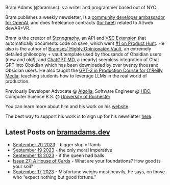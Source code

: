 Bram Adams (@bramses) is a writer and programmer based out of NYC. 

Bram publishes a weekly newsletter, is a [community developer ambassador for OpenAI](https://platform.openai.com/ambassadors), and does freeleance contracts ([for hire!](https://www.bramadams.dev/consulting/)) related to AI/web dev/AR+VR. 

Bram is the creator of [Stenography](https://stenography.dev), an API and [VSC Extension](https://marketplace.visualstudio.com/items?itemName=Stenography.stenography) that automatically documents code on save, which went [#1 on Product Hunt](https://www.producthunt.com/products/stenography#stenography). He also is the author of [Bramses' Highly Opinionated Vault](https://github.com/bramses/bramses-highly-opinionated-vault-2023), an extremely detailed philosophy + vault template used by thousands of Obsidian users (new and old!), and [ChatGPT MD](https://github.com/bramses/chatgpt-md), a (nearly) seemless integration of Chat GPT into Obsidian which has been downloaded by over twenty thousand Obsidian users. He also taught the [GPT-3 in Production Course for O'Reilly Media](https://www.oreilly.com/live-events/gpt-3-in-production/0636920065944/0636920071443/), teaching students how to leverage LLMs in the real world of production.

Previously Developer Advocate @ [Algolia](https://www.algolia.com/), Software Engineer @ [HBO](https://www.hbo.com/), Computer Science B.S. @ [University of Rochester](https://rochester.edu/)

You can learn more about him and his work on his [website](https://www.bramadams.dev/about/). 

The best way to support his work is to sign up for his newsletter [here](https://www.bramadams.dev/#/portal/).


## Latest Posts on [bramadams.dev](https://www.bramadams.dev/)

<!--START_SECTION:feed-->
* [September 20 2023](https:&#x2F;&#x2F;www.bramadams.dev&#x2F;september-20-2023&#x2F;) - bigger slop of lamb
* [September 19 2023](https:&#x2F;&#x2F;www.bramadams.dev&#x2F;september-19-2023&#x2F;) - the only moral imperative
* [September 18 2023](https:&#x2F;&#x2F;www.bramadams.dev&#x2F;september-18-2023&#x2F;) - if the queen had balls
* [Issue 27: A House of Cards](https:&#x2F;&#x2F;www.bramadams.dev&#x2F;202309172307&#x2F;) - What are your foundations? How good is your soil?
* [September 17 2023](https:&#x2F;&#x2F;www.bramadams.dev&#x2F;september-17-2023&#x2F;) - Misfortune weighs most heavily, he says, on those who “expect nothing but good fortune.”
<!--END_SECTION:feed-->
